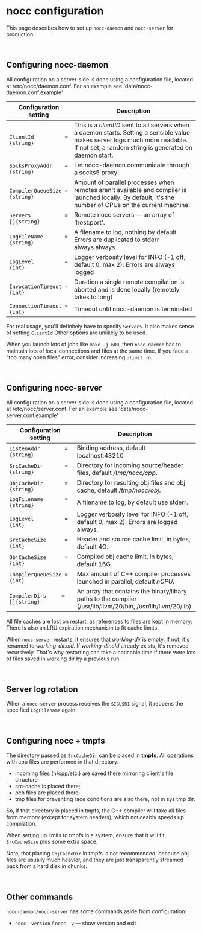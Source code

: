 # nocc configuration

This page describes how to set up `nocc-daemon` and `nocc-server` for production.


<p><br></p>

## Configuring nocc-daemon

All configuration on a server-side is done using a configuration file, located at /etc/nocc/daemon.conf. For an example see 'data/nocc-daemon.conf.example'

|  Configuration setting           | Description                                                                                                                                                                              |
|----------------------------------|------------------------------------------------------------------------------------------------------------------------------------------------------------------------------------------|
| `ClientId          = {string}`   | This is a *clientID* sent to all servers when a daemon starts. Setting a sensible value makes server logs much more readable. If not set, a random string is generated on daemon start.  |
| `SocksProxyAddr    = {string}`   | Let nocc-daemon communicate through a socks5 proxy                                                                                                                                       |
| `CompilerQueueSize = {string}`   | Amount of parallel processes when remotes aren't available and compiler is launched locally. By default, it's the number of CPUs on the current machine.                                 |
| `Servers           = []{string}` | Remote nocc servers — an array of 'host:port'.                                                                                                                                           |
| `LogFileName       = {string}`   | A filename to log, nothing by default. Errors are duplicated to stderr always.always.                                                                                                    |
| `LogLevel          = {int}`      | Logger verbosity level for INFO (-1 off, default 0, max 2). Errors are always logged                                                                                                     |
| `InvocationTimeout = {int}`      | Duration a single remote compilation is aborted and is done locally (remotely takes to long)                                                                                             |
| `ConnectionTimeout = {int}`      | Timeout until nocc-daemon is terminated                                                                                                                                                  |

For real usage, you'll definitely have to specify `Servers`. It also makes sense of setting `ClientId` Other options are unlikely to be used. 

When you launch lots of jobs like `make -j 600`, then `nocc-daemon` has to maintain lots of local connections and files at the same time. If you face a "too many open files" error, consider increasing `ulimit -n`.


<p><br></p>

## Configuring nocc-server

All configuration on a server-side is done using a configuration file, located at /etc/nocc/server.conf. For an example see 'data/nocc-server.conf.example'

| Configuration setting           | Description                                                                                                 |
|---------------------------------|-------------------------------------------------------------------------------------------------------------|
| `ListenAddr        = {string}`  | Binding address, default localhost:43210                                                                    |
| `SrcCacheDir       = {string}`  | Directory for incoming source/header files, default */tmp/nocc/cpp*.                                        |
| `ObjCacheDir       = {string}`  | Directory for resulting obj files and obj cache, default */tmp/nocc/obj*.                                   |
| `LogFilename       = {string}`  | A filename to log, by default use stderr.                                                                   |
| `LogLevel          = {int}`     | Logger verbosity level for INFO (-1 off, default 0, max 2). Errors are logged always.                       |
| `SrcCacheSize      = {int}`     | Header and source cache limit, in bytes, default 4G.                                                        |
| `ObjCacheSize      = {int}`     | Compiled obj cache limit, in bytes, default 16G.                                                            |
| `CompilerQueueSize = {int}`     | Max amount of C++ compiler processes launched in parallel, default *nCPU*.                                  |
| `CompilerDirs     = []{string}` | An array that contains the binary/libary paths to the compiler (/usr/lib/llvm/20/bin, /usr/lib/llvm/20/lib) |

All file caches are lost on restart, as references to files are kept in memory. 
There is also an LRU expiration mechanism to fit cache limits.

When `nocc-server` restarts, it ensures that *working-dir* is empty. 
If not, it's renamed to *working-dir.old*. 
If *working-dir.old* already exists, it's removed recursively.
That's why restarting can take a noticable time if there were lots of files saved in working dir by a previous run.


<p><br></p>

## Server log rotation

When a `nocc-server` process receives the `SIGUSR1` signal, it reopens the specified `LogFilename` again.


<p><br></p>

## Configuring nocc + tmpfs

The directory passed as `SrcCacheDir` can be placed in **tmpfs**. 
All operations with cpp files are performed in that directory: 
* incoming files (h/cpp/etc.) are saved there mirroring client's file structure;
* src-cache is placed there;
* pch files are placed there;
* tmp files for preventing race conditions are also there, not in sys tmp dir.

So, if that directory is placed in tmpfs, the C++ compiler will take all files from memory (except for system headers),
which noticeably speeds up compilation.

When setting up limits to tmpfs in a system, ensure that it will fit `SrcCacheSize` plus some extra space.

Note, that placing `ObjCacheDir` in tmpfs is not recommended, because obj files are usually much heavier,
and they are just transparently streamed back from a hard disk in chunks.


<p><br></p>

## Other commands

`nocc-daemon/nocc-server` has some commands aside from configuration:

* `nocc -version` / `nocc -v` — show version and exit

